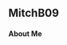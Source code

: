 ## MitchB09
#### About Me
<!---
MitchB09/MitchB09 is a ✨ special ✨ repository because its `README.md` (this file) appears on your GitHub profile.
You can click the Preview link to take a look at your changes.
--->
